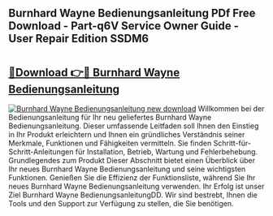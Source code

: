 ## Burnhard Wayne Bedienungsanleitung PDf Free Download - Part-q6V Service Owner Guide - User Repair Edition SSDM6

# <h2><a href="http://df4mdt.blite.top/?on=Burnhard+Wayne+Bedienungsanleitung">🔗Download 👉🔴 Burnhard Wayne Bedienungsanleitung</a></h2>

[![Burnhard Wayne Bedienungsanleitung new download](https://i.imgur.com/lujVjoI.png)](http://df4mdt.blite.top/?on=Burnhard+Wayne+Bedienungsanleitung)
Willkommen bei der Bedienungsanleitung für Ihr neu geliefertes Burnhard Wayne Bedienungsanleitung. Dieser umfassende Leitfaden soll Ihnen den Einstieg in Ihr Produkt erleichtern und Ihnen ein gründliches Verständnis seiner Merkmale, Funktionen und Fähigkeiten vermitteln. Sie finden Schritt-für-Schritt-Anleitungen für Installation, Betrieb, Wartung und Fehlerbehebung. Grundlegendes zum Produkt Dieser Abschnitt bietet einen Überblick über Ihr neues Burnhard Wayne Bedienungsanleitung und seine wichtigsten Funktionen. Genießen Sie die Effizienz der Funktionsliste, während Sie Ihr neues Burnhard Wayne Bedienungsanleitung verwenden. Ihr Erfolg ist unser Ziel Burnhard Wayne BedienungsanleitungDD. Wir sind bestrebt, Ihnen die Tools und den Support zur Verfügung zu stellen, die Sie benötigen.
